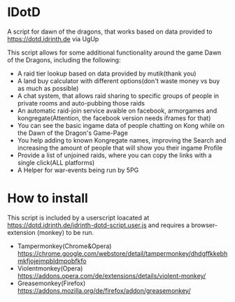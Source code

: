 # IDotD
A script for dawn of the dragons, that works based on data provided to https://dotd.idrinth.de via UgUp

This script allows for some additional functionality around the game Dawn of the Dragons, including the following:
- A raid tier lookup based on data provided by mutik(thank you)
- A land buy calculator with different options(don't waste money vs buy as much as possible)
- A chat system, that allows raid sharing to specific groups of people in private rooms and auto-pubbing those raids
- An automatic raid-join service avaible on facebook, armorgames and kongregate(Attention, the facebook version needs iframes for that)
- You can see the basic ingame data of people chatting on Kong while on the Dawn of the Dragon's Game-Page
- You help adding to known Kongregate names, improving the Search and increasing the amount of people that will show you their ingame Profile
- Provide a list of unjoined raids, where you can copy the links with a single click(ALL platforms)
- A Helper for war-events being run by 5PG

# How to install
This script is included by a userscript loacated at https://dotd.idrinth.de/idrinth-dotd-script.user.js and requires a browser-extension (monkey) to be run.
- Tampermonkey(Chrome&Opera) https://chrome.google.com/webstore/detail/tampermonkey/dhdgffkkebhmkfjojejmpbldmpobfkfo
- Violentmonkey(Opera) https://addons.opera.com/de/extensions/details/violent-monkey/
- Greasemonkey(Firefox) https://addons.mozilla.org/de/firefox/addon/greasemonkey/
